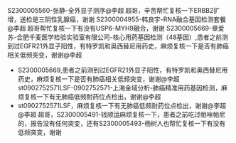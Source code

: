 S2300005560-张静-全外显子测序@李超 超哥，辛苦帮忙复核一下ERBB2扩增，送检是三阴性乳腺癌，谢谢
S2300004955-韩良宇-RNA融合基因检测套餐@李超 超哥帮忙复核一下有没有USP6-MYH9融合，谢谢
S2300005669-章爱苏-合肥千麦医学检验实验室有限公司-核心用药基因检测（48基因）,患者之前测到过EGFR21外显子阳性，有特罗凯和奥西替尼用药史，麻烦复核一下是否有肺癌相关低频突变，谢谢@李超
- S2300005669,患者之前测到过EGFR21外显子阳性，有特罗凯和奥西替尼用药史，麻烦复核一下是否有肺癌相关低频突变，谢谢@李超 
st0902752571LSF-0902752571-上海金域分析-肺癌精准用药基因检测，麻烦复核一下有无肺癌低频耐药位点检出，谢谢@李超 
- st0902752571LSF，麻烦复核一下有无肺癌低频耐药位点检出，谢谢@李超 
@李超 超哥，S2300005491-钱顺运麻烦复核一下，患者之前吃过帕唑帕尼的，报告没有任何突变，还有S2300005493-杨树人也帮忙复核一下有没有低频突变，谢谢